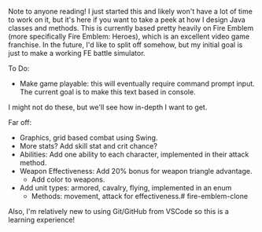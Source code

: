 Note to anyone reading! I just started this and likely won't have a lot of time to work on it, but it's here if you want to take a peek at how I design Java classes and methods. This is currently based pretty heavily on Fire Emblem (more specifically Fire Emblem: Heroes), which is an excellent video game franchise. In the future, I'd like to split off somehow, but my initial goal is just to make a working FE battle simulator.

To Do: 
 - Make game playable: this will eventually require command prompt input. The current goal is to make this text based in console.

I might not do these, but we'll see how in-depth I want to get.

Far off:
 - Graphics, grid based combat using Swing.
 - More stats? Add skill stat and crit chance?
 - Abilities: Add one ability to each character, implemented in their attack method.
 - Weapon Effectiveness: Add 20% bonus for weapon triangle advantage.
    - Add color to weapons.
 - Add unit types: armored, cavalry, flying, implemented in an enum
    - Methods: movement, attack for effectiveness.# fire-emblem-clone

Also, I'm relatively new to using Git/GitHub from VSCode so this is a learning experience!
